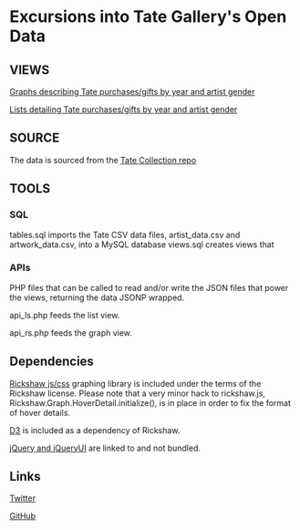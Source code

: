 # Excursions into Tate Gallery's Open Data

## VIEWS

[Graphs describing Tate purchases/gifts by year and artist gender](http://www.zenlan.com/tate/rickshaw.html)

[Lists detailing Tate purchases/gifts by year and artist gender](http://www.zenlan.com/tate/list.html)

## SOURCE

The data is sourced from the [Tate Collection repo](https://github.com/tategallery/collection)

## TOOLS

### SQL

tables.sql imports the Tate CSV data files, artist_data.csv and artwork_data.csv, into a MySQL database
views.sql creates views that

### APIs

PHP files that can be called to read and/or write the JSON files that power the views, returning the data JSONP wrapped.

api_ls.php feeds the list view.

api_rs.php feeds the graph view.

## Dependencies

[Rickshaw js/css](https://github.com/shutterstock/rickshaw) graphing library is included under the terms of the Rickshaw license. Please note that a very minor hack to rickshaw.js, Rickshaw.Graph.HoverDetail.initialize(), is in place in order to fix the format of hover details.

[D3](http://d3js.org/) is included as a dependency of Rickshaw.

[jQuery and jQueryUI](http://code.jquery.com) are linked to and not bundled.

## Links

[Twitter](http://twitter.com/zenlan)

[GitHub](http://github.com/zenlan)